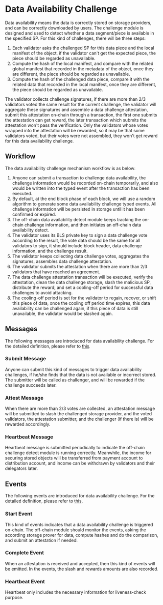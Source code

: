 # Data Availability Challenge

Data availability means the data is correctly stored on storage providers, and can be correctly downloaded by users.
The challenge module is designed and used to detect whether a data segment/piece is available in the
specified SP. For this kind of challenges, there will be three steps:

1. Each validator asks the challenged SP for this data piece and the local manifest of the object, if the validator
   can't get the expected piece, the piece should be regarded as unavailable.
2. Compute the hash of the local manifest, and compare with the related global manifest that recorded in the metadata of
   the object, once they are different, the piece should be regarded as unavailable.
3. Compute the hash of the challenged data piece, compare it with the related data that recorded in the local manifest,
   once they are different, the piece should be regarded as unavailable.

The validator collects challenge signatures, if there are more than 2/3 validators voted the same result for the current
challenge, the validator will aggregate these signatures and assemble a data challenge attestation, submit this
attestation on-chain through a transaction, the first one submits the attestation can get reward, the later transaction
which submits the attestation won't pass the verification. Only the validators whose votes wrapped into the attestation
will be rewarded, so it may be that some validators voted, but their votes were not assembled, they won't get reward
for this data availability challenge.

## Workflow

The data availability challenge mechanism workflow is as below:

1. Anyone can submit a transaction to challenge data availability, the challenge information would be recorded on-chain
   temporarily, and also would be written into the typed event after the transaction has been executed.
2. By default, at the end block phase of each block, we will use a random algorithm to generate some data availability
   challenge typed events. All challenge information will be persisted in storage until it has been confirmed or
   expired.
3. The off-chain data availability detect module keeps tracking the on-chain challenge information, and then initiates
   an
   off-chain data availability detect.
4. The validator uses its BLS private key to sign a data challenge vote according to the result, the vote data should be
   the same for all validators to sign, it should include block header, data challenge information, and the challenge
   result.
5. The validator keeps collecting data challenge votes, aggregates the signatures, assembles data challenge attestation.
6. The validator submits the attestation when there are more than 2/3 validators that have reached an agreement.
7. The data challenge attestation transaction will be executed, verify the attestation, clean the data challenge
   storage,
   slash the malicious SP, distribute the reward, and set a cooling-off period for successful data challenges to avoid
   attacking.
8. The cooling-off period is set for the validator to regain, recover, or shift this piece of data, once the cooling off
   period time expires, this data availability can be challenged again, if this piece of data is still unavailable, the
   validator would be slashed again.

## Messages

The following messages are introduced for data availability challenge. For the detailed definition, please refer
to [this](https://github.com/bnb-chain/greenfield/blob/develop/proto/greenfield/challenge/tx.proto).

### Submit Message

Anyone can submit this kind of messages to trigger data availability challenges, if he/she finds that the data is not
available or incorrect stored. The submitter will be called as challenger, and will be rewarded if the challenge
succeeds later.

### Attest Message

When there are more than 2/3 votes are collected, an attestation message will be submitted to slash the challenged
storage provider, and the voted validators, the attestation submitter, and the challenger (if there is) will be
rewarded accordingly.

### Heartbeat Message

Heartbeat message is submitted periodically to indicate the off-chain challenge detect module is running correctly.
Meanwhile, the income for securing stored objects will be transferred from payment account to distribution account,
and income can be withdrawn by validators and their delegators later.

## Events

The following events are introduced for data availability challenge. For the detailed definition, please refer
to [this](https://github.com/bnb-chain/greenfield/blob/develop/proto/greenfield/challenge/events.proto).

### Start Event

This kind of events indicates that a data availability challenge is triggered on-chain. The off-chain module should
monitor the events, asking the according storage prover for data, compute hashes and do the comparison, and submit
an attestation if needed.

### Complete Event

When an attestation is received and accepted, then this kind of events will be emitted. In the events, the slash
and rewards amounts are also recorded.

### Heartbeat Event

Heartbeat only includes the necessary information for liveness-check purpose. 